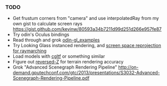### TODO

- Get frustum corners from "camera" and use interpolatedRay from my own gist to calculate screen rays https://gist.github.com/kevinw/80593a34b7211d99d251d266e957fe87
- Try odin's Oculus bindings
- Read through and grok [odin-gl_examples](https://github.com/vassvik/odin-gl_examples)
- Try Looking Glass instanced rendering, and [screen space reprojection for raymarching](https://github.com/HamtaroDeluxe/RMVR)
- Load models with [cgltf](https://github.com/jkuhlmann/cgltf) or something similar
- Figure out [reversed-Z](https://nlguillemot.wordpress.com/2016/12/07/reversed-z-in-opengl/) for terrain rendering accuracy
- Grok "Advanced Scenegraph Rendering Pipeline" http://on-demand.gputechconf.com/gtc/2013/presentations/S3032-Advanced-Scenegraph-Rendering-Pipeline.pdf



